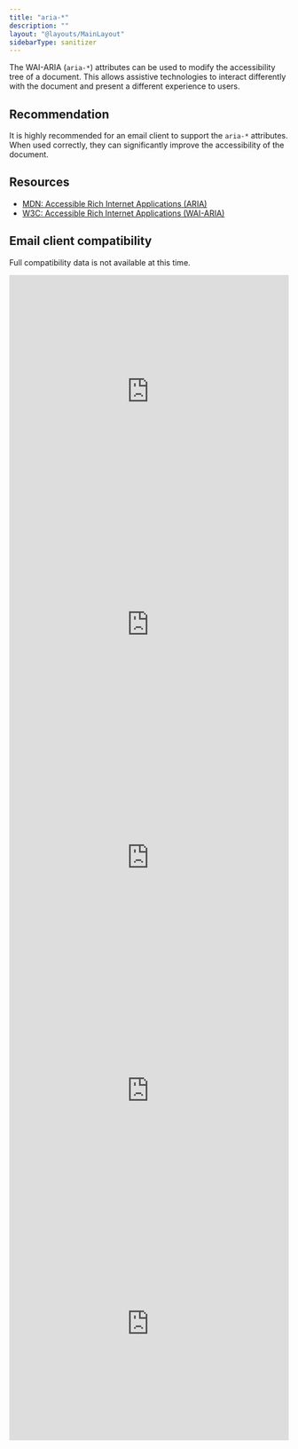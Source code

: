 ```yaml
---
title: "aria-*"
description: ""
layout: "@layouts/MainLayout"
sidebarType: sanitizer
---
```


The WAI-ARIA (`aria-*`) attributes can be used to modify the accessibility tree of a document. This allows assistive technologies to interact differently with the document and present a different experience to users.

## Recommendation

It is highly recommended for an email client to support the `aria-*` attributes. When used correctly, they can significantly improve the accessibility of the document.

## Resources

- [MDN: Accessible Rich Internet Applications (ARIA)](https://developer.mozilla.org/en-US/docs/Web/Accessibility/ARIA/)
- [W3C: Accessible Rich Internet Applications (WAI-ARIA)](https://w3c.github.io/aria/)

## Email client compatibility

Full compatibility data is not available at this time.

<iframe title="Can I email… aria-describedby attribute" src="https://embed.caniemail.com/html-aria-describedby/" width="640" height="420" style="width:100%; max-width:40rem; height:26.25rem; border:none;" loading="lazy"></iframe>

<iframe title="Can I email… aria-hidden attribute" src="https://embed.caniemail.com/html-aria-hidden/" width="640" height="420" style="width:100%; max-width:40rem; height:26.25rem; border:none;" loading="lazy"></iframe>

<iframe title="Can I email… aria-label attribute" src="https://embed.caniemail.com/html-aria-label/" width="640" height="420" style="width:100%; max-width:40rem; height:26.25rem; border:none;" loading="lazy"></iframe>

<iframe title="Can I email… aria-labelledby attribute" src="https://embed.caniemail.com/html-aria-labelledby/" width="640" height="420" style="width:100%; max-width:40rem; height:26.25rem; border:none;" loading="lazy"></iframe>

<iframe title="Can I email… aria-live attribute" src="https://embed.caniemail.com/html-aria-live/" width="640" height="420" style="width:100%; max-width:40rem; height:26.25rem; border:none;" loading="lazy"></iframe>